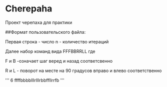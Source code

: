 # Cherepaha
Проект черепаха для практики

##Формат пользовательского файла:

Первая строка - число n - количество итераций

Далее набор команд вида FFFBBRRLL где 

F и B -означает шаг веред и назад соответсвенно

R и L - поворот на месте на 90 градусов вправо и влево соответственно

'''
6
ffffbbbblllrlllrbbffllrrfb
'''
